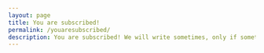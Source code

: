 ```yaml
---
layout: page
title: You are subscribed!
permalink: /youaresubscribed/
description: You are subscribed! We will write sometimes, only if something really interesting is happening.
---
```


